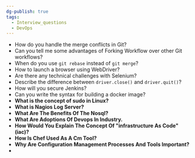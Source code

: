 ```yaml
---
dg-publish: true
tags:
  - Interview_questions
  - DevOps
---
```


- How do you handle the merge conflicts in Git?
- Can you tell me some advantages of Forking Workflow over other Git workflows?
- When do you use `git rebase` instead of `git merge`?
- How to launch a browser using WebDriver?
- Are there any technical challenges with Selenium?
- Describe the difference between `driver.close()` and `driver.quit()`?
- How will you secure Jenkins?
- Can you write the syntax for building a docker image?
- **What is the concept of sudo in Linux?**
- **What is Nagios Log Server?**
- **What Are The Benefits Of The Nosql?**
- **What Are Adoptions Of Devops In Industry.**
- **How Would You Explain The Concept Of "infrastructure As Code" (iac)?**
- **How Is Chef Used As A Cm Tool?**
- **Why Are Configuration Management Processes And Tools Important?**
- 
